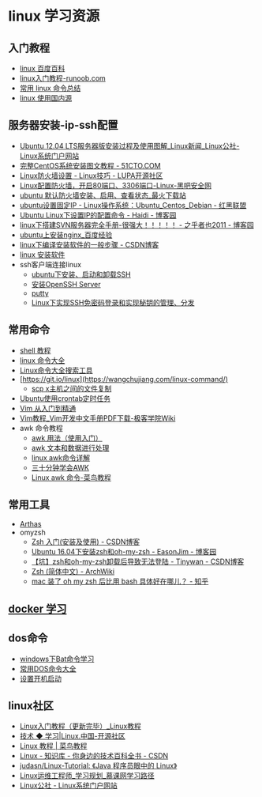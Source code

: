 # linux 学习资源
## 入门教程
* [linux 百度百科](https://baike.baidu.com/item/linux?fr=aladdin)
* [linux入门教程-runoob.com](https://www.runoob.com/linux/linux-intro.html)
* [常用 linux 命令总结](https://blog.csdn.net/u010664947/article/details/46632381)
* [linux 使用国内源](https://note.youdao.com/ynoteshare1/index.html?id=aa8f98619355e0addb3820d532bc5d39&type=note#/)

## 服务器安装-ip-ssh配置
* <A HREF="http://www.linuxidc.com/Linux/2012-05/60147.htm">Ubuntu 12.04 LTS服务器版安装过程及使用图解_Linux新闻_Linux公社-Linux系统门户网站</A>
* <A HREF="http://os.51cto.com/art/201003/191161.htm">完整CentOS系统安装图文教程 - 51CTO.COM</A>
* <A HREF="http://www.lupaworld.com/article-219400-1.html">Linux防火墙设置 - Linux技巧 - LUPA开源社区</A>
* <A HREF="http://www.myhack58.com/Article/48/66/2012/34999.htm">Linux配置防火墙，开启80端口、3306端口-Linux-黑吧安全网</A>
* <A HREF="http://www.veryhuo.com/a/view/16976.html">ubuntu 默认防火墙安装、启用、查看状态_最火下载站</A>
* <A HREF="http://www.2cto.com/os/201203/124089.html">ubuntu设置固定IP - Linux操作系统：Ubuntu_Centos_Debian - 红黑联盟</A>
* <A HREF="http://www.cnblogs.com/empire/archive/2011/01/10/1931877.html">Ubuntu Linux下设置IP的配置命令 - Haidi - 博客园</A>
* <A HREF="http://www.cnblogs.com/wrmfw/archive/2011/09/08/2170465.html">linux下搭建SVN服务器完全手册-很强大！！！！！ - 之乎者也2011 - 博客园</A>
* <A HREF="http://jingyan.baidu.com/article/1e5468f97f3275484961b7df.html">ubuntu上安装nginx_百度经验</A>
* <A HREF="https://blog.csdn.net/ktigerhero3/article/details/56484586">linux下编译安装软件的一般步骤 - CSDN博客</A>
* <A HREF="http://note.youdao.com/share/?id=49d2b1eecbd8cd97fe24679f87e2bf56&type=notebook#/">linux 安装软件</A>
* ssh客户端连接linux
    * [ubuntu下安装、启动和卸载SSH](https://blog.csdn.net/swuteresa/article/details/9377169)
    * [安装OpenSSH Server](http://www.cnblogs.com/eastson/archive/2012/06/29/2570163.html)
    * [putty](http://www.cnblogs.com/btchenguang/archive/2012/09/28/2707782.html)
    * [Linux下实现SSH免密码登录和实现秘钥的管理、分发](https://www.jb51.net/article/54959.htm)


## 常用命令
* [shell 教程](http://c.biancheng.net/cpp/view/6994.html)
* [linux 命令大全](http://man.linuxde.net/)
* [Linux命令大全搜索工具](https://github.com/jaywcjlove/linux-command)
* [https://git.io/linux](https://wangchujiang.com/linux-command/)
   * [scp x主机之间的文件复制](https://wangchujiang.com/linux-command/c/scp.html)
* [Ubuntu使用crontab定时任务](https://www.linuxidc.com/Linux/2013-05/84770.htm)
* [Vim 从入门到精通](https://github.com/wsdjeg/vim-galore-zh_cn)
* [Vim教程_Vim开发中文手册PDF下载-极客学院Wiki](http://wiki.jikexueyuan.com/project/vim/)
* awk 命令教程
   * [awk 用法（使用入门）](http://www.cnblogs.com/emanlee/p/3327576.html)
   * [awk 文本和数据进行处理](https://wangchujiang.com/linux-command/c/awk.html)
   * [linux awk命令详解](http://www.cnblogs.com/ggjucheng/archive/2013/01/13/2858470.html)
   * [三十分钟学会AWK](http://blog.jobbole.com/109089/)
   * [Linux awk 命令-菜鸟教程](https://www.runoob.com/linux/linux-comm-awk.html)

## 常用工具
* [Arthas](https://github.com/javastar920905/arthas/blob/master/README_CN.md)
* omyzsh
   * <A HREF="https://blog.csdn.net/u010138906/article/details/78778627">Zsh 入门(安装及使用) - CSDN博客</A>
   * <A HREF="https://www.cnblogs.com/EasonJim/p/7863099.html">Ubuntu 16.04下安装zsh和oh-my-zsh - EasonJim - 博客园</A>
   * <A HREF="https://blog.csdn.net/qq756684177/article/details/81518643">【坑】zsh和oh-my-zsh卸载后导致无法登陆 - Tinywan - CSDN博客</A>
   * <A HREF="https://wiki.archlinux.org/index.php/Zsh_(%E7%AE%80%E4%BD%93%E4%B8%AD%E6%96%87)">Zsh (简体中文) - ArchWiki</A>
   * <A HREF="https://www.zhihu.com/question/29977255">mac 装了 oh my zsh 后比用 bash 具体好在哪儿？ - 知乎</A>

## [docker 学习](books/linux/docker.md)

## dos命令
* [windows下Bat命令学习](https://blog.csdn.net/steven6977/article/details/10823165)
* [常用DOS命令大全](https://product.pconline.com.cn/itbk/software/os/1404/4604099.html)
* [设置开机启动](https://note.youdao.com/ynoteshare1/index.html?id=c694e08c411faeed472e950bb233e71e&type=note#/)


## linux社区
   * <A HREF="http://c.biancheng.net/cpp/linux/">Linux入门教程（更新完毕）_Linux教程</A>
   * <A HREF="https://linux.cn/tech/">技术 ◆ 学习|Linux.中国-开源社区</A>
   * <A HREF="http://www.runoob.com/linux/linux-tutorial.html">Linux 教程 | 菜鸟教程</A>
   * <A HREF="http://lib.csdn.net/base/linux/structure">Linux - 知识库 - 你身边的技术百科全书 - CSDN</A>
   * <A HREF="https://github.com/judasn/Linux-Tutorial">judasn/Linux-Tutorial: 《Java 程序员眼中的 Linux》</A>
   * <A HREF="http://www.imooc.com/course/programdetail/pid/45">Linux运维工程师_学习规划_慕课网学习路径</A>
   * <A HREF="http://www.linuxidc.com/">Linux公社 - Linux系统门户网站</A>
